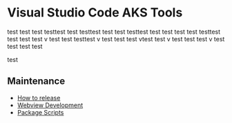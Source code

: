 # Visual Studio Code AKS Tools

test
test
test
testtest
test
testtest
test
test
testtest
test
test
test
test
testtest
test
test
test
v
test
test
testtest
v
test
test
test
vtest
test
v
test
test
test
v
test
test
test
test

 test
 
## Maintenance

* [How to release](maintenance/README.md)
* [Webview Development](./webview-development.md)
* [Package Scripts](./package-scripts.md)

